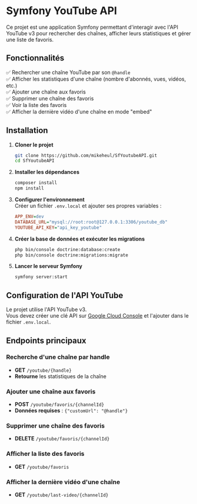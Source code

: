 # Symfony YouTube API

Ce projet est une application Symfony permettant d'interagir avec l'API YouTube v3 pour rechercher des chaînes, afficher leurs statistiques et gérer une liste de favoris.

## Fonctionnalités

✅ Rechercher une chaîne YouTube par son `@handle`  
✅ Afficher les statistiques d'une chaîne (nombre d'abonnés, vues, vidéos, etc.)  
✅ Ajouter une chaîne aux favoris  
✅ Supprimer une chaîne des favoris  
✅ Voir la liste des favoris  
✅ Afficher la dernière vidéo d'une chaîne en mode "embed"  

## Installation

1. **Cloner le projet**
   ```sh
   git clone https://github.com/mikeheul/SfYoutubeAPI.git
   cd SfYoutubeAPI
   ```

2. **Installer les dépendances**
   ```sh
   composer install
   npm install
   ```

3. **Configurer l'environnement**  
   Créer un fichier `.env.local` et ajouter ses propres variables :
   ```ini
   APP_ENV=dev
   DATABASE_URL="mysql://root:root@127.0.0.1:3306/youtube_db"
   YOUTUBE_API_KEY="api_key_youtube"
   ```

4. **Créer la base de données et exécuter les migrations**
   ```sh
   php bin/console doctrine:database:create
   php bin/console doctrine:migrations:migrate
   ```

5. **Lancer le serveur Symfony**
   ```sh
   symfony server:start
   ```

## Configuration de l'API YouTube

Le projet utilise l'API YouTube v3.  
Vous devez créer une clé API sur [Google Cloud Console](https://console.cloud.google.com/) et l'ajouter dans le fichier `.env.local`.

## Endpoints principaux

### Recherche d'une chaîne par handle
- **GET** `/youtube/{handle}`
- **Retourne** les statistiques de la chaîne  

### Ajouter une chaîne aux favoris
- **POST** `/youtube/favoris/{channelId}`
- **Données requises** : `{"customUrl": "@handle"}`  

### Supprimer une chaîne des favoris
- **DELETE** `/youtube/favoris/{channelId}`  

### Afficher la liste des favoris
- **GET** `/youtube/favoris`  

### Afficher la dernière vidéo d'une chaîne
- **GET** `/youtube/last-video/{channelId}`  
 
